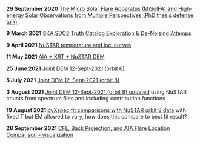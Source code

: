 
**29 September 2020**
[The Micro Solar Flare Apparatus (MiSolFA) and High-energy Solar Observations from Multiple Perspectives (PhD thesis defense talk)](https://elastufka.github.io/presentations/The%20Micro%20Solar%20Flare%20Apparatus%20(MiSolFA)%20and%20High-energy%20Solar%20Observations%20From%20Multiple%20Perspectives.html#/)

**9 March 2021**
[SKA SDC2 Truth Catalog Exploration & De-Noising Attemps](https://elastufka.github.io/presentations/SKA%20Data%20Challenge%202.slides.html#/)

**9 April 2021**
[NuSTAR temperature and loci curves](https://elastufka.github.io/presentations/NuSTAR%20temperature%20response%20and%20loci%20curves.slides.html#/)

**11 May 2021**
[AIA + XRT + NuSTAR DEM](https://elastufka.github.io/presentations/AIA+XRT+NuSTAR%20DEM.slides.html#/)

**25 June 2021**
[Joint DEM 12-Sept-2021 (orbit 6)](https://elastufka.github.io/presentations/Joint%20DEM%20(orbit%206).slides.html#/)

**5 July 2021**
[Joint DEM 12-Sept-2021 (orbit 8)](https://elastufka.github.io/presentations/Joint%20DEM%20(orbit%208).slides.html#/)

**3 August 2021**
[Joint DEM 12-Sept-2021 (orbit 8) updated](https://elastufka.github.io/presentations/Joint%20DEM%20(orbit%208).slides_updated.html#/)
using NuSTAR counts from spectrum files and including contribution functions

**19 August 2021**
[pyXspec fit comparisons with NuSTAR orbit 8 data](https://elastufka.github.io/presentations/NuSTAR_specfits_compare.slides.html#/)
with fixed T but EM allowed to vary, how does this compare to best fit result?

**28 September 2021**
[CFL, Back Projection, and AIA Flare Location Comparison - visualization](https://elastufka.github.io/presentations/CFL,%20Back%20Projection,%20and%20AIA%20Flare%20Location%20Comparison%20-%20visualization.slides.slides.html#/)

